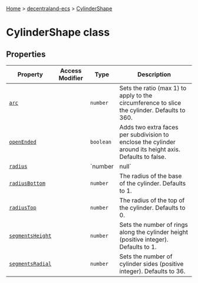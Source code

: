 [Home](./index) &gt; [decentraland-ecs](./decentraland-ecs.md) &gt; [CylinderShape](./decentraland-ecs.cylindershape.md)

# CylinderShape class

## Properties

|  Property | Access Modifier | Type | Description |
|  --- | --- | --- | --- |
|  [`arc`](./decentraland-ecs.cylindershape.arc.md) |  | `number` | Sets the ratio (max 1) to apply to the circumference to slice the cylinder. Defaults to 360. |
|  [`openEnded`](./decentraland-ecs.cylindershape.openended.md) |  | `boolean` | Adds two extra faces per subdivision to enclose the cylinder around its height axis. Defaults to false. |
|  [`radius`](./decentraland-ecs.cylindershape.radius.md) |  | `number | null` | Sets the radius of the top and bottom caps at once.<p/>Properties `radiusTop` and `radiusBottom` are prioritized over this one. |
|  [`radiusBottom`](./decentraland-ecs.cylindershape.radiusbottom.md) |  | `number` | The radius of the base of the cylinder. Defaults to 1. |
|  [`radiusTop`](./decentraland-ecs.cylindershape.radiustop.md) |  | `number` | The radius of the top of the cylinder. Defaults to 0. |
|  [`segmentsHeight`](./decentraland-ecs.cylindershape.segmentsheight.md) |  | `number` | Sets the number of rings along the cylinder height (positive integer). Defaults to 1. |
|  [`segmentsRadial`](./decentraland-ecs.cylindershape.segmentsradial.md) |  | `number` | Sets the number of cylinder sides (positive integer). Defaults to 36. |

